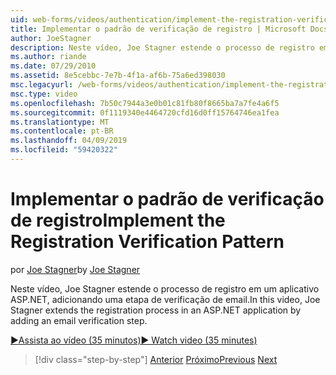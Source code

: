 ```yaml
---
uid: web-forms/videos/authentication/implement-the-registration-verification-pattern
title: Implementar o padrão de verificação de registro | Microsoft Docs
author: JoeStagner
description: Neste vídeo, Joe Stagner estende o processo de registro em um aplicativo ASP.NET, adicionando uma etapa de verificação de email.
ms.author: riande
ms.date: 07/29/2010
ms.assetid: 8e5cebbc-7e7b-4f1a-af6b-75a6ed398030
msc.legacyurl: /web-forms/videos/authentication/implement-the-registration-verification-pattern
msc.type: video
ms.openlocfilehash: 7b50c7944a3e0b01c81fb80f8665ba7a7fe4a6f5
ms.sourcegitcommit: 0f1119340e4464720cfd16d0ff15764746ea1fea
ms.translationtype: MT
ms.contentlocale: pt-BR
ms.lasthandoff: 04/09/2019
ms.locfileid: "59420322"
---
```

# <a name="implement-the-registration-verification-pattern"></a><span data-ttu-id="56f54-103">Implementar o padrão de verificação de registro</span><span class="sxs-lookup"><span data-stu-id="56f54-103">Implement the Registration Verification Pattern</span></span>

<span data-ttu-id="56f54-104">por [Joe Stagner](https://github.com/JoeStagner)</span><span class="sxs-lookup"><span data-stu-id="56f54-104">by [Joe Stagner](https://github.com/JoeStagner)</span></span>

<span data-ttu-id="56f54-105">Neste vídeo, Joe Stagner estende o processo de registro em um aplicativo ASP.NET, adicionando uma etapa de verificação de email.</span><span class="sxs-lookup"><span data-stu-id="56f54-105">In this video, Joe Stagner extends the registration process in an ASP.NET application by adding an email verification step.</span></span>

[<span data-ttu-id="56f54-106">&#9654;Assista ao vídeo (35 minutos)</span><span class="sxs-lookup"><span data-stu-id="56f54-106">&#9654; Watch video (35 minutes)</span></span>](https://channel9.msdn.com/Blogs/ASP-NET-Site-Videos/implement-the-registration-verification-pattern)

> [!div class="step-by-step"]
> <span data-ttu-id="56f54-107">[Anterior](logging-users-into-your-membership-system.md)
> [Próximo](simple-web-service-authentication.md)</span><span class="sxs-lookup"><span data-stu-id="56f54-107">[Previous](logging-users-into-your-membership-system.md)
[Next](simple-web-service-authentication.md)</span></span>
